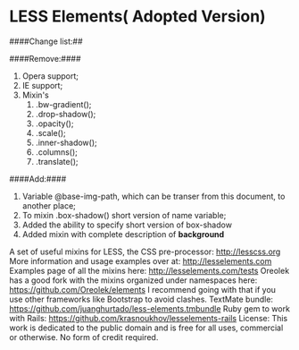LESS Elements( Adopted Version)
=============

####Change list:##

####Remove:####
1. Opera support;
2. IE support;
3. Mixin's
	1. .bw-gradient();
	2. .drop-shadow();
	3. .opacity();
	4. .scale();
	5. .inner-shadow();
	6. .columns();
	7. .translate();

####Add:####
1. Variable @base-img-path, which can be transer from this document, to another place;
2. To mixin .box-shadow() short version of name variable;
3. Added the ability to specify short version of box-shadow
4. Added mixin with complete description of **background**


A set of useful mixins for LESS, the CSS pre-processor: <http://lesscss.org>
More information and usage examples over at: <http://lesselements.com>
Examples page of all the mixins here: <http://lesselements.com/tests>
Oreolek has a good fork with the mixins organized under namespaces here: https://github.com/Oreolek/elements 
I recommend going with that if you use other frameworks like Bootstrap to avoid clashes.
TextMate bundle: <https://github.com/juanghurtado/less-elements.tmbundle>
Ruby gem to work with Rails: <https://github.com/krasnoukhov/lesselements-rails> 
License: This work is dedicated to the public domain and is free for all uses, commercial or otherwise. No form of credit required.